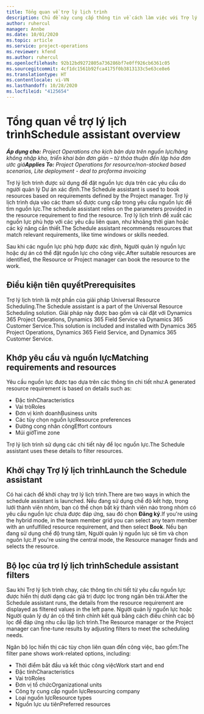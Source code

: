 ```yaml
---
title: Tổng quan về trợ lý lịch trình
description: Chủ đề này cung cấp thông tin về cách làm việc với Trợ lý lịch trình để đặt nguồn lực.
author: ruhercul
manager: Annbe
ms.date: 10/01/2020
ms.topic: article
ms.service: project-operations
ms.reviewer: kfend
ms.author: ruhercul
ms.openlocfilehash: 92b12bd9272805a736286bf7e0ff926cb6361c05
ms.sourcegitcommit: 4cf1dc1561b92fca4175f0b3813133c5e63ce8e6
ms.translationtype: HT
ms.contentlocale: vi-VN
ms.lasthandoff: 10/28/2020
ms.locfileid: "4125654"
---
```

# <a name="schedule-assistant-overview"></a><span data-ttu-id="61cde-103">Tổng quan về trợ lý lịch trình</span><span class="sxs-lookup"><span data-stu-id="61cde-103">Schedule assistant overview</span></span>

<span data-ttu-id="61cde-104">_**Áp dụng cho:** Project Operations cho kịch bản dựa trên nguồn lực/hàng không nhập kho, triển khai bản đơn giản – từ thỏa thuận đến lập hóa đơn ước giá_</span><span class="sxs-lookup"><span data-stu-id="61cde-104">_**Applies To:** Project Operations for resource/non-stocked based scenarios, Lite deployment - deal to proforma invoicing_</span></span>

<span data-ttu-id="61cde-105">Trợ lý lịch trình được sử dụng để đặt nguồn lực dựa trên các yêu cầu do người quản lý Dự án xác định.</span><span class="sxs-lookup"><span data-stu-id="61cde-105">The Schedule assistant is used to book resources based on requirements defined by the Project manager.</span></span> <span data-ttu-id="61cde-106">Trợ lý lịch trình dựa vào các tham số được cung cấp trong yêu cầu nguồn lực để tìm nguồn lực.</span><span class="sxs-lookup"><span data-stu-id="61cde-106">The schedule assistant relies on the parameters provided in the resource requirement to find the resource.</span></span> <span data-ttu-id="61cde-107">Trợ lý lịch trình đề xuất các nguồn lực phù hợp với các yêu cầu liên quan, như khoảng thời gian hoặc các kỹ năng cần thiết.</span><span class="sxs-lookup"><span data-stu-id="61cde-107">The Schedule assistant recommends resources that match relevant requirements, like time windows or skills needed.</span></span>

<span data-ttu-id="61cde-108">Sau khi các nguồn lực phù hợp được xác định, Người quản lý nguồn lực hoặc dự án có thể đặt nguồn lực cho công việc.</span><span class="sxs-lookup"><span data-stu-id="61cde-108">After suitable resources are identified, the Resource or Project manager can book the resource to the work.</span></span>

## <a name="prerequisites"></a><span data-ttu-id="61cde-109">Điều kiện tiên quyết</span><span class="sxs-lookup"><span data-stu-id="61cde-109">Prerequisites</span></span>

<span data-ttu-id="61cde-110">Trợ lý lịch trình là một phần của giải pháp Universal Resource Scheduling.</span><span class="sxs-lookup"><span data-stu-id="61cde-110">The Schedule assistant is a part of the Universal Resource Scheduling solution.</span></span> <span data-ttu-id="61cde-111">Giải pháp này được bao gồm và cài đặt với Dynamics 365 Project Operations, Dynamics 365 Field Service và Dynamics 365 Customer Service.</span><span class="sxs-lookup"><span data-stu-id="61cde-111">This solution is included and installed with Dynamics 365 Project Operations, Dynamics 365 Field Service, and Dynamics 365 Customer Service.</span></span>

## <a name="matching-requirements-and-resources"></a><span data-ttu-id="61cde-112">Khớp yêu cầu và nguồn lực</span><span class="sxs-lookup"><span data-stu-id="61cde-112">Matching requirements and resources</span></span>

<span data-ttu-id="61cde-113">Yêu cầu nguồn lực được tạo dựa trên các thông tin chi tiết như:</span><span class="sxs-lookup"><span data-stu-id="61cde-113">A generated resource requirement is based on details such as:</span></span>

-   <span data-ttu-id="61cde-114">Đặc tính</span><span class="sxs-lookup"><span data-stu-id="61cde-114">Characteristics</span></span>
-   <span data-ttu-id="61cde-115">Vai trò</span><span class="sxs-lookup"><span data-stu-id="61cde-115">Roles</span></span>
-   <span data-ttu-id="61cde-116">Đơn vị kinh doanh</span><span class="sxs-lookup"><span data-stu-id="61cde-116">Business units</span></span>
-   <span data-ttu-id="61cde-117">Các tùy chọn nguồn lực</span><span class="sxs-lookup"><span data-stu-id="61cde-117">Resource preferences</span></span>
-   <span data-ttu-id="61cde-118">Đường cong nhân công</span><span class="sxs-lookup"><span data-stu-id="61cde-118">Effort contours</span></span>
-   <span data-ttu-id="61cde-119">Múi giờ</span><span class="sxs-lookup"><span data-stu-id="61cde-119">Time zone</span></span>

<span data-ttu-id="61cde-120">Trợ lý lịch trình sử dụng các chi tiết này để lọc nguồn lực.</span><span class="sxs-lookup"><span data-stu-id="61cde-120">The Schedule assistant uses these details to filter resources.</span></span>

## <a name="launch-the-schedule-assistant"></a><span data-ttu-id="61cde-121">Khởi chạy Trợ lý lịch trình</span><span class="sxs-lookup"><span data-stu-id="61cde-121">Launch the Schedule assistant</span></span>

<span data-ttu-id="61cde-122">Có hai cách để khởi chạy trợ lý lịch trình.</span><span class="sxs-lookup"><span data-stu-id="61cde-122">There are two ways in which the schedule assistant is launched.</span></span> <span data-ttu-id="61cde-123">Nếu đang sử dụng chế độ kết hợp, trong lưới thành viên nhóm, bạn có thể chọn bất kỳ thành viên nào trong nhóm có yêu cầu nguồn lực chưa được đáp ứng, sau đó chọn **Đăng ký**.</span><span class="sxs-lookup"><span data-stu-id="61cde-123">If you're using the hybrid mode, in the team member grid you can select any team member with an unfulfilled resource requirement, and then select **Book**.</span></span> <span data-ttu-id="61cde-124">Nếu bạn đang sử dụng chế độ trung tâm, Người quản lý nguồn lực sẽ tìm và chọn nguồn lực.</span><span class="sxs-lookup"><span data-stu-id="61cde-124">If you're using the central mode, the Resource manager finds and selects the resource.</span></span>

## <a name="schedule-assistant-filters"></a><span data-ttu-id="61cde-125">Bộ lọc của trợ lý lịch trình</span><span class="sxs-lookup"><span data-stu-id="61cde-125">Schedule assistant filters</span></span>

<span data-ttu-id="61cde-126">Sau khi Trợ lý lịch trình chạy, các thông tin chi tiết từ yêu cầu nguồn lực được hiển thị dưới dạng các giá trị được lọc trong ngăn bên trái.</span><span class="sxs-lookup"><span data-stu-id="61cde-126">After the Schedule assistant runs, the details from the resource requirement are displayed as filtered values in the left pane.</span></span> <span data-ttu-id="61cde-127">Người quản lý nguồn lực hoặc Người quản lý dự án có thể tinh chỉnh kết quả bằng cách điều chỉnh các bộ lọc để đáp ứng nhu cầu lập lịch trình.</span><span class="sxs-lookup"><span data-stu-id="61cde-127">The Resource manager or the Project manager can fine-tune results by adjusting filters to meet the scheduling needs.</span></span>

<span data-ttu-id="61cde-128">Ngăn bộ lọc hiển thị các tùy chọn liên quan đến công việc, bao gồm:</span><span class="sxs-lookup"><span data-stu-id="61cde-128">The filter pane shows work-related options, including:</span></span>

-   <span data-ttu-id="61cde-129">Thời điểm bắt đầu và kết thúc công việc</span><span class="sxs-lookup"><span data-stu-id="61cde-129">Work start and end</span></span>
-   <span data-ttu-id="61cde-130">Đặc tính</span><span class="sxs-lookup"><span data-stu-id="61cde-130">Characteristics</span></span>
-   <span data-ttu-id="61cde-131">Vai trò</span><span class="sxs-lookup"><span data-stu-id="61cde-131">Roles</span></span>
-   <span data-ttu-id="61cde-132">Đơn vị tổ chức</span><span class="sxs-lookup"><span data-stu-id="61cde-132">Organizational units</span></span>
-   <span data-ttu-id="61cde-133">Công ty cung cấp nguồn lực</span><span class="sxs-lookup"><span data-stu-id="61cde-133">Resourcing company</span></span>
-   <span data-ttu-id="61cde-134">Loại nguồn lực</span><span class="sxs-lookup"><span data-stu-id="61cde-134">Resource types</span></span>
-   <span data-ttu-id="61cde-135">Nguồn lực ưu tiên</span><span class="sxs-lookup"><span data-stu-id="61cde-135">Preferred resources</span></span>
